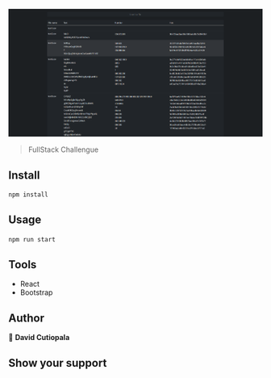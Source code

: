 [![table](https://raw.githubusercontent.com/cutioluis/FrontEnd_FileCSV/master/src/images/banner.PNG "table")](https://raw.githubusercontent.com/cutioluis/FrontEnd_FileCSV/master/src/images/banner.PNG "table")

> FullStack Challengue

## Install

```sh
npm install
```

## Usage

```sh
npm run start
```

## Tools 
- React
- Bootstrap

## Author

👤 **David Cutiopala**

## Show your support
